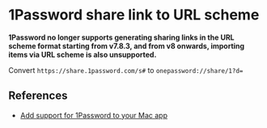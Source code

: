 # 1Password share link to URL scheme

**1Password no longer supports generating sharing links in the URL scheme format starting from v7.8.3, and from v8 onwards, importing items via URL scheme is also unsupported.**

Convert `https://share.1password.com/s#` to `onepassword://share/1?d=`

## References

- [Add support for 1Password to your Mac app](https://web.archive.org/web/20211024221358/https://support.1password.com/integration-mac/)
